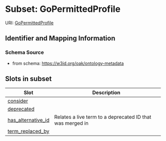 # Subset: GoPermittedProfile

URI: [GoPermittedProfile](GoPermittedProfile.md)




## Identifier and Mapping Information







### Schema Source


* from schema: https://w3id.org/oak/ontology-metadata



























































        















        

















        










































































        

















## Slots in subset

| Slot | Description |
| --- | --- |
| [consider](consider.md) |  |
| [deprecated](deprecated.md) |  |
| [has_alternative_id](has_alternative_id.md) | Relates a live term to a deprecated ID that was merged in |
| [term_replaced_by](term_replaced_by.md) |  |




